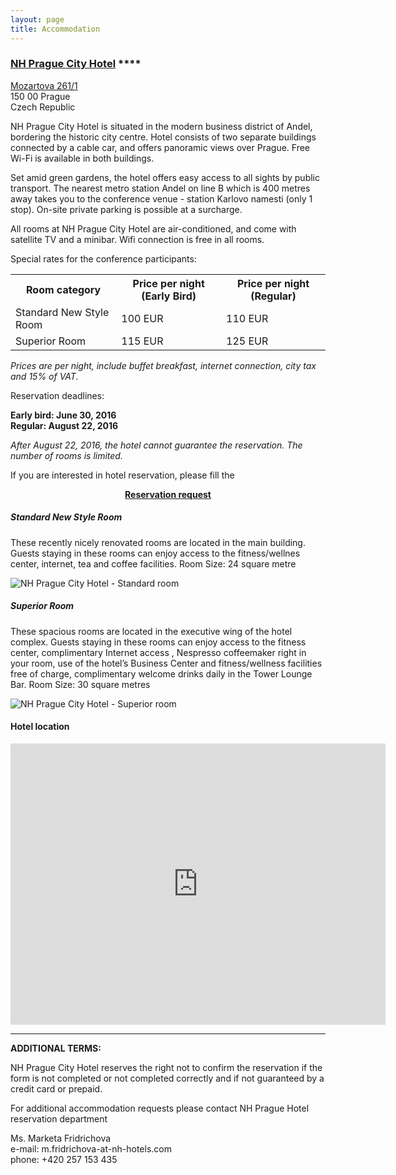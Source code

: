 ```yaml
---
layout: page
title: Accommodation
---
```


### [NH Prague City Hotel](http://www.nhprague.com) \****

[Mozartova 261/1](https://www.google.com/maps/place/Hotel+NH+Prague+City/@50.0712744,14.3949973,17z/data=!3m1!4b1!4m2!3m1!1s0x470b9455a35c6a01:0xd57ac0c66b83b32a)  
150 00 Prague  
Czech Republic  

<p class="text-justify">NH Prague City Hotel is situated in the modern business district of Andel, bordering the historic city centre. Hotel consists of two separate buildings connected by a cable car, and offers panoramic views over Prague. Free Wi-Fi is available in both buildings.</p>

<p class="text-justify">Set amid green gardens, the hotel offers easy access to all sights by public transport. The nearest metro station Andel on line B which is 400 metres away takes you to the conference venue - station Karlovo namesti (only 1 stop). On-site private parking is possible at a surcharge.</p>
<p class="text-justify">All rooms at NH Prague City Hotel are air-conditioned, and come with satellite TV and a minibar. Wifi connection is free in all rooms.</p>

Special rates for the conference participants:

<table>
    <tr><th>Room category</th><th>Price per night (Early Bird)</th><th>Price per night (Regular)</th></thead>
    <tr><td>Standard New Style Room</td><td>100 EUR</td><td>110 EUR</td></tr>
    <tr><td>Superior Room</td><td>115 EUR</td><td>125 EUR</td></tr>
</table>


*Prices are per night, include buffet breakfast, internet connection, city tax and 15% of VAT.*


Reservation deadlines:

**Early bird: June 30, 2016**  
**Regular: August 22, 2016**  

*After August 22, 2016, the hotel cannot guarantee the reservation. The number of rooms is limited.*  

<p class="text-justify">If you are interested in hotel reservation, please fill the</p>

**<center><a href="https://secure.action-m.com/kesw2016-form/">Reservation request</a></center>**

##### Standard New Style Room

<p class="text-justify">These recently nicely renovated rooms are located in the main building. Guests staying in these rooms can enjoy access to the fitness/wellnes center, internet, tea and coffee facilities.
Room Size: 24 square metre</p>

<img src="{{ site.url }}/resources/NHPrague_StandardNewStyle.jpg" title="NH Prague City Hotel - Standard room" alt="NH Prague City Hotel - Standard room"/>

##### Superior Room

<p class="text-justify">These spacious rooms are located in the executive wing of the hotel complex. Guests staying in these rooms can enjoy access to the fitness center, complimentary Internet access , Nespresso coffeemaker right in your room, use of the hotel’s Business Center and fitness/wellness facilities free of charge, complimentary welcome drinks daily in the Tower Lounge Bar.
Room Size: 30 square metres</p>

<img src="{{ site.url }}/resources/NHPrague_Superior_room_twin.jpg" title="NH Prague City Hotel - Superior room" alt="NH Prague City Hotel - Superior room"/>

#### Hotel location

<iframe src="https://www.google.com/maps/embed?pb=!1m18!1m12!1m3!1d2560.80174491799!2d14.39499731588886!3d50.07127442249407!2m3!1f0!2f0!3f0!3m2!1i1024!2i768!4f13.1!3m3!1m2!1s0x470b9455a35c6a01%3A0xd57ac0c66b83b32a!2sHotel+NH+Prague+City!5e0!3m2!1scs!2s!4v1455613232890" width="600" height="450" frameborder="0" style="border:0" allowfullscreen></iframe>

<hr/>

**ADDITIONAL TERMS:**

<p class="text-justify">NH Prague City Hotel reserves the right not to confirm the reservation if the form is not completed or not completed correctly and if not guaranteed by a credit card or prepaid.</p>

For additional accommodation requests please contact NH Prague Hotel reservation department

Ms. Marketa Fridrichova  
e-mail: m.fridrichova-at-nh-hotels.com  
phone: +420 257 153 435  
